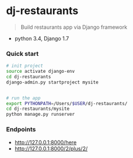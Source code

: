 # dj-restaurants

> Build restaurants app via Django framework
- python 3.4, Django 1.7

### Quick start
```bash
# init project
source activate django-env
cd dj-restaurants 
django-admin.py startproject mysite


# run the app
export PYTHONPATH=/Users/$USER/dj-restaurants/
cd dj-restaurants/mysite
python manage.py runserver
```

### Endpoints
- http://127.0.0.1:8000/here
- http://127.0.0.1:8000/2/plus/2/